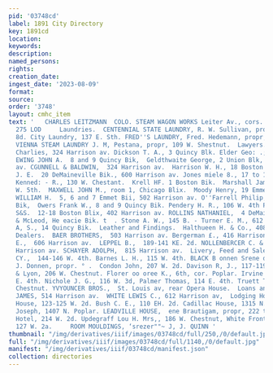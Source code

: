 ```yaml
---
pid: '03748cd'
label: 1891 City Directory
key: 1891cd
location: 
keywords: 
description: 
named_persons: 
rights: 
creation_date: 
ingest_date: '2023-08-09'
format: 
source: 
order: '3748'
layout: cmhc_item
text: '   CHARLES LEITZMANN  COLO. STEAM WAGON WORKS Leiter Av., cors. Elm & Chestnut     LAU
  275 LOD     Laundries.  CENTENNIAL STATE LAUNDRY, R. W. Sullivan, propr, 188 W.
  8d. City Laundry, 137 E. Sth. FRED''S LAUNDRY, Fred. Hedemann, propr, 114 E. 5th.
  VIENNA STEAM LAUNDRY J. M, Pestana, propr, 109 W. Shestnut.  Lawyers.  =  Cavender
  Charlies, 324 Harrison av. Dickson T. A., 3 Quincy Blk. Elder Geo: .; 4 Quincy Bik.
  EWING JOHN A.  8 and 9 Quincy Bik,  Geldthwaite George, 2 Union Blk, 427 Har- rison
  av. CGUNNELL & BALDWIN,  324 Harrison av.  Harrison W. H., 18 Boston Block. HAVENS
  J. E.  20 DeMaineville Bik., 600 Harrison av. Jones miele 8., 17 to 1$ Emmet Blk.
  Kenned: - R., 130 W. Chestant.  Krell HF. 1 Boston Bik.  Marshall James Y., 118
  W. 5th.  MAXWELL JOHN M., room 1, Chicago Blix.  Moody Henry, 19 Emmet BIE.  NASH
  WILLIAM H.  5, 6 and 7 Emmet Bii, 502 Harrison av. O''Farrell Philip, 20 Quincy
  Bik,  Owers Frank W., 8 and 9 Quincy Bik. Pendery H. R., 106 W. 4th PHELPS CEORCE
  S&S.  12-18 Boston Blix, 402 Harrison av. ROLLINS NATHANIEL,  4 DeMaineville Blk.  Sterling
  & McLeod, He eacie Bik. t  . Stone A. W., 145 B. - Turner E. M., 612 Harrison av.  Weston
  A, S., 14 Quincy Bik.  Leather and Findings.  Halthueen H. & Co., 408 W. Chestnut.  Liquor
  Dealers.  BAER BROTHERS,  503 Harrison av. Bergerman £., 416 Harrison av. KEPPLER
  E.,  606 Harrison av.  LEPPEL B.,  189-141 KE. 2d. NOLLENBERCER C. & CO.:,  608
  Harrison av. SCHAYER ADOLPH,  815 Harrison av.  Livery, Feed and Sale Stables.  ALLEN
  CY.,  144-146 W. 4th. Barnes L. H., 115 W. 4th. BLACK B onnen Srene dio gta E. 7th  .
  J. Donnen, propr. ° .  Condon John, 207 W. 2d. Davison R, J., 117-119 W. 6th. Finnegan
  & Lyon, 206 W. Chestnut. Florer oo oree K., 6th, cor. Poplar. Irvine William, 127-139
  E. 4th. Nichole J. G., 116 W. 3d, Palmer Thomas, 114 E. 4th. Truett T. D., 200 W.
  Chestnut. YVYOUNCER BROS.,  St. Louis av, rear Opera House.  Loans and Investments.  POWELL
  JAMES, 514 Harrison av.  WHITE LEWIS C., 612 Harrison av,  Lodging Houses.  Ameriean
  House, 123-125 W. 2d. Bush C. E., 110 EH. 2d. Cadillac House, 1315 N. Poplar, Kendrick
  Joseph, 1407 N. Poplar. LEADVILLE HOUSE,  ene Brautigam, propr, 222 to 226 Midland
  Hotel, 214 W. 2d. Updegraff Lou H. Mrs,, 186 W. Chestnut, White Front Lodging House,
  127 W. 2a.     ROOM MOULDINGS, ‘srezer""~ J, J. QUINN '
thumbnail: "/img/derivatives/iiif/images/03748cd/full/250,/0/default.jpg"
full: "/img/derivatives/iiif/images/03748cd/full/1140,/0/default.jpg"
manifest: "/img/derivatives/iiif/03748cd/manifest.json"
collection: directories
---
```

